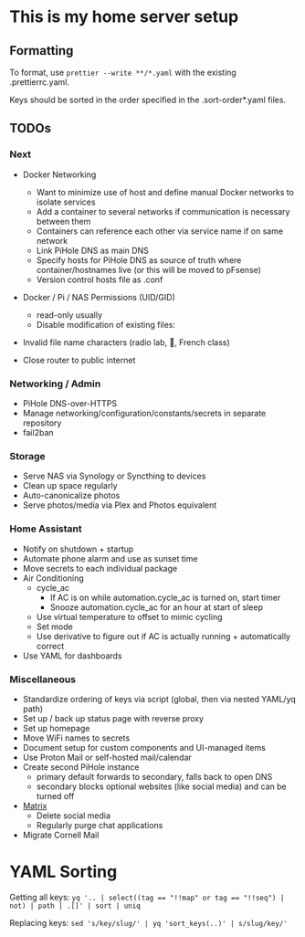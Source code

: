 # This is my home server setup

## Formatting

To format, use `prettier --write **/*.yaml` with the existing .prettierrc.yaml.

Keys should be sorted in the order specified in the .sort-order\*.yaml files.

## TODOs

### Next

- Docker Networking

  - Want to minimize use of host and define manual Docker networks to isolate
    services
  - Add a container to several networks if communication is necessary between
    them
  - Containers can reference each other via service name if on same network
  - Link PiHole DNS as main DNS
  - Specify hosts for PiHole DNS as source of truth where container/hostnames
    live (or this will be moved to pFsense)
  - Version control hosts file as .conf

- Docker / Pi / NAS Permissions (UID/GID)
  - read-only usually
  - Disable modification of existing files:
- Invalid file name characters (radio lab, , French class)
- Close router to public internet

### Networking / Admin

- PiHole DNS-over-HTTPS
- Manage networking/configuration/constants/secrets in separate repository
- fail2ban

### Storage

- Serve NAS via Synology or Syncthing to devices
- Clean up space regularly
- Auto-canonicalize photos
- Serve photos/media via Plex and Photos equivalent

### Home Assistant

- Notify on shutdown + startup
- Automate phone alarm and use as sunset time
- Move secrets to each individual package
- Air Conditioning
  - cycle_ac
    - If AC is on while automation.cycle_ac is turned on, start timer
    - Snooze automation.cycle_ac for an hour at start of sleep
  - Use virtual temperature to offset to mimic cycling
  - Set mode
  - Use derivative to figure out if AC is actually running + automatically
    correct
- Use YAML for dashboards

### Miscellaneous

- Standardize ordering of keys via script (global, then via nested YAML/yq path)
- Set up / back up status page with reverse proxy
- Set up homepage
- Move WiFi names to secrets
- Document setup for custom components and UI-managed items
- Use Proton Mail or self-hosted mail/calendar
- Create second PiHole instance
  - primary default forwards to secondary, falls back to open DNS
  - secondary blocks optional websites (like social media) and can be turned off
- [Matrix](https://github.com/spantaleev/matrix-docker-ansible-deploy/blob/master/docs/README.md)
  - Delete social media
  - Regularly purge chat applications
- Migrate Cornell Mail

# YAML Sorting

Getting all keys:
`yq '.. | select((tag == "!!map" or tag == "!!seq") | not) | path | .[]' | sort | uniq`

Replacing keys: `sed 's/key/slug/' | yq 'sort_keys(..)' | s/slug/key/'`

